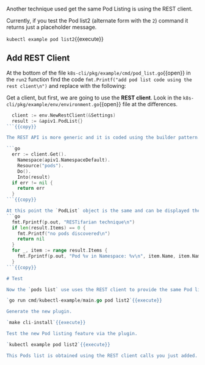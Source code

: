 Another technique used get the same Pod Listing is using the REST client. 

Currently, if you test the Pod list2 (alternate form with the `2`) command it returns just a placeholder message.

`kubectl example pod list2`{{execute}}

## Add REST Client

At the bottom of the file `k8s-cli/pkg/example/cmd/pod_list.go`{{open}} in the `run2` function find the code `fmt.Printf("add pod list code using the rest client\n")` and replace with the following:

Get a client, but first, we are going to use the **REST client**. Look in the `k8s-cli/pkg/example/env/environment.go`{{open}} file at the differences.

```go
  client := env.NewRestClient(&Settings)
  result := &apiv1.PodList{}
```{{copy}}

The REST API is more generic and it is coded using the builder pattern.

```go
  err := client.Get().
    Namespace(apiv1.NamespaceDefault).
    Resource("pods").
    Do().
    Into(result)
  if err != nil {
	return err
  }
```{{copy}}

At this point the `PodList` object is the same and can be displayed the same way as in the first part of this scenario.
```go
  fmt.Fprintf(p.out, "RESTifarian technique\n")
  if len(result.Items) == 0 {
    fmt.Printf("no pods discovered\n")
    return nil
  }
  for _, item := range result.Items {
    fmt.Fprintf(p.out, "Pod %v in Namespace: %v\n", item.Name, item.Namespace)
  }
```{{copy}}

# Test

Now the `pods list` use uses the REST client to provide the same Pod list.

`go run cmd/kubectl-example/main.go pod list2`{{execute}}

Generate the new plugin.

`make cli-install`{{execute}}

Test the new Pod listing feature via the plugin.

`kubectl example pod list2`{{execute}}

This Pods list is obtained using the REST client calls you just added.
